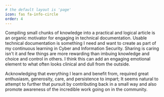 ```yaml
---
# the default layout is 'page'
icon: fas fa-info-circle
order: 4
---
```


<!---
 > Add Markdown syntax content to file `_tabs/about.md`{: .filepath } and it will show up on this page.
{: .prompt-tip }
--->
 
Compiling small chunks of knowledge into a practical and logical article is an organic motivator for engaging in technical documentation. Usable technical documentation is something I need and want to create as part of my continuous learning in Cyber and Information Security. Sharing is caring isn't it and few things are more rewarding than imbuing knowledge and choice and control in others. I think this can add an engaging emotional element to what often looks clinical and dull from the outside.

Acknowledging that everything I learn and benefit from, required great enthusiasm, generosity, care, and persistence to impart; It seems natural to attempt to further that pursuit by contributing back in a small way and also promote awareness of the incredible work going on in the community.

